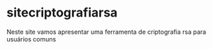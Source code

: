# sitecriptografiarsa
Neste site vamos apresentar uma ferramenta de criptografia rsa para usuários comuns
